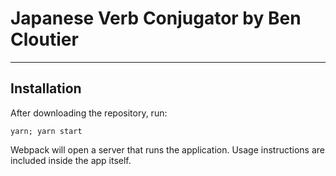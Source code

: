 # Japanese Verb Conjugator by Ben Cloutier

----

## Installation

After downloading the repository, run:

    yarn; yarn start

Webpack will open a server that runs the application. Usage instructions are included inside the app itself.

